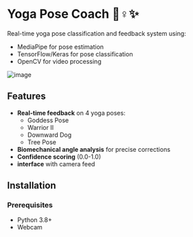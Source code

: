 # Yoga Pose Coach 🧘♀️✨

Real-time yoga pose classification and feedback system using:
- MediaPipe for pose estimation
- TensorFlow/Keras for pose classification
- OpenCV for video processing

![image](https://github.com/user-attachments/assets/24c54ae0-9ae0-4b6d-9b70-bf70bb9e167e)

## Features
- **Real-time feedback** on 4 yoga poses:
  - Goddess Pose 
  - Warrior II 
  - Downward Dog 
  - Tree Pose 
- **Biomechanical angle analysis** for precise corrections
- **Confidence scoring** (0.0-1.0)
- **interface** with camera feed

## Installation

### Prerequisites
- Python 3.8+
- Webcam
